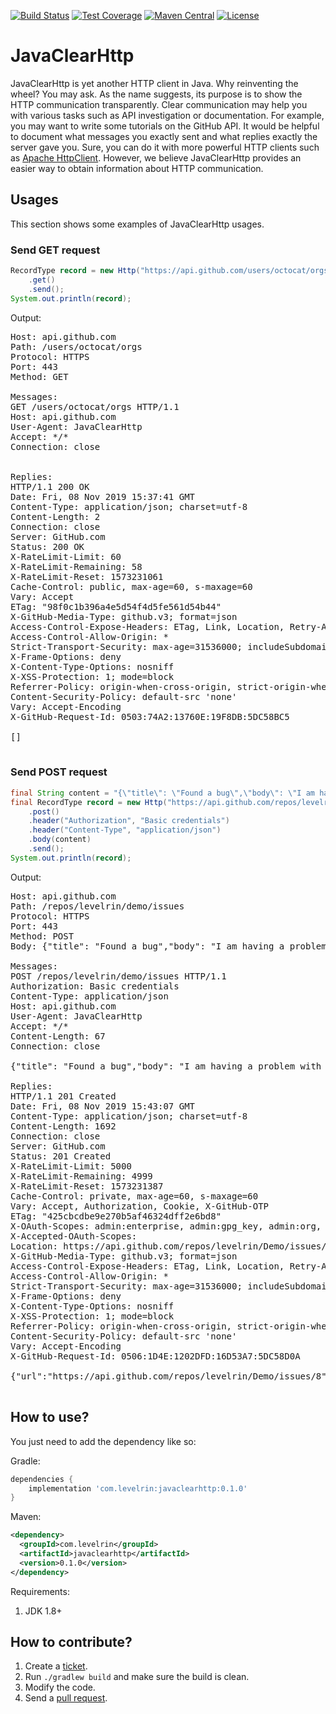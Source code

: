 [![Build Status](https://travis-ci.org/levelrin/JavaClearHttp.svg?branch=master)](https://travis-ci.org/levelrin/JavaClearHttp)
[![Test Coverage](https://img.shields.io/codecov/c/github/levelrin/JavaClearHttp.svg)](https://codecov.io/github/levelrin/JavaClearHttp?branch=master)
[![Maven Central](https://img.shields.io/maven-central/v/com.levelrin/javaclearhttp.svg)](https://maven-badges.herokuapp.com/maven-central/com.levelrin/javaclearhttp)
[![License](https://img.shields.io/badge/license-MIT-green.svg)](https://github.com/levelrin/JavaClearHttp/blob/master/LICENSE)

# JavaClearHttp

JavaClearHttp is yet another HTTP client in Java.
Why reinventing the wheel? You may ask.
As the name suggests, its purpose is to show the HTTP communication transparently.
Clear communication may help you with various tasks such as API investigation or documentation.
For example, you may want to write some tutorials on the GitHub API.
It would be helpful to document what messages you exactly sent and what replies exactly the server gave you.
Sure, you can do it with more powerful HTTP clients such as [Apache HttpClient](https://hc.apache.org/httpcomponents-client-ga/).
However, we believe JavaClearHttp provides an easier way to obtain information about HTTP communication.

## Usages

This section shows some examples of JavaClearHttp usages.

### Send GET request

```java
RecordType record = new Http("https://api.github.com/users/octocat/orgs")
    .get()
    .send();
System.out.println(record);
```

Output:
<pre>
Host: api.github.com
Path: /users/octocat/orgs
Protocol: HTTPS
Port: 443
Method: GET

Messages:
GET /users/octocat/orgs HTTP/1.1
Host: api.github.com
User-Agent: JavaClearHttp
Accept: */*
Connection: close


Replies:
HTTP/1.1 200 OK
Date: Fri, 08 Nov 2019 15:37:41 GMT
Content-Type: application/json; charset=utf-8
Content-Length: 2
Connection: close
Server: GitHub.com
Status: 200 OK
X-RateLimit-Limit: 60
X-RateLimit-Remaining: 58
X-RateLimit-Reset: 1573231061
Cache-Control: public, max-age=60, s-maxage=60
Vary: Accept
ETag: "98f0c1b396a4e5d54f4d5fe561d54b44"
X-GitHub-Media-Type: github.v3; format=json
Access-Control-Expose-Headers: ETag, Link, Location, Retry-After, X-GitHub-OTP, X-RateLimit-Limit, X-RateLimit-Remaining, X-RateLimit-Reset, X-OAuth-Scopes, X-Accepted-OAuth-Scopes, X-Poll-Interval, X-GitHub-Media-Type
Access-Control-Allow-Origin: *
Strict-Transport-Security: max-age=31536000; includeSubdomains; preload
X-Frame-Options: deny
X-Content-Type-Options: nosniff
X-XSS-Protection: 1; mode=block
Referrer-Policy: origin-when-cross-origin, strict-origin-when-cross-origin
Content-Security-Policy: default-src 'none'
Vary: Accept-Encoding
X-GitHub-Request-Id: 0503:74A2:13760E:19F8DB:5DC58BC5

[]

</pre>

### Send POST request

```java
final String content = "{\"title\": \"Found a bug\",\"body\": \"I am having a problem with this.\"}";
final RecordType record = new Http("https://api.github.com/repos/levelrin/demo/issues")
    .post()
    .header("Authorization", "Basic credentials")
    .header("Content-Type", "application/json")
    .body(content)
    .send();
System.out.println(record);
```

Output:
<pre>
Host: api.github.com
Path: /repos/levelrin/demo/issues
Protocol: HTTPS
Port: 443
Method: POST
Body: {"title": "Found a bug","body": "I am having a problem with this."}

Messages:
POST /repos/levelrin/demo/issues HTTP/1.1
Authorization: Basic credentials
Content-Type: application/json
Host: api.github.com
User-Agent: JavaClearHttp
Accept: */*
Content-Length: 67
Connection: close

{"title": "Found a bug","body": "I am having a problem with this."}

Replies:
HTTP/1.1 201 Created
Date: Fri, 08 Nov 2019 15:43:07 GMT
Content-Type: application/json; charset=utf-8
Content-Length: 1692
Connection: close
Server: GitHub.com
Status: 201 Created
X-RateLimit-Limit: 5000
X-RateLimit-Remaining: 4999
X-RateLimit-Reset: 1573231387
Cache-Control: private, max-age=60, s-maxage=60
Vary: Accept, Authorization, Cookie, X-GitHub-OTP
ETag: "425cbcdbe9e270b5af46324dff2e6bd8"
X-OAuth-Scopes: admin:enterprise, admin:gpg_key, admin:org, admin:org_hook, admin:public_key, admin:repo_hook, delete:packages, delete_repo, gist, notifications, read:packages, repo, user, workflow, write:discussion, write:packages
X-Accepted-OAuth-Scopes: 
Location: https://api.github.com/repos/levelrin/Demo/issues/8
X-GitHub-Media-Type: github.v3; format=json
Access-Control-Expose-Headers: ETag, Link, Location, Retry-After, X-GitHub-OTP, X-RateLimit-Limit, X-RateLimit-Remaining, X-RateLimit-Reset, X-OAuth-Scopes, X-Accepted-OAuth-Scopes, X-Poll-Interval, X-GitHub-Media-Type
Access-Control-Allow-Origin: *
Strict-Transport-Security: max-age=31536000; includeSubdomains; preload
X-Frame-Options: deny
X-Content-Type-Options: nosniff
X-XSS-Protection: 1; mode=block
Referrer-Policy: origin-when-cross-origin, strict-origin-when-cross-origin
Content-Security-Policy: default-src 'none'
Vary: Accept-Encoding
X-GitHub-Request-Id: 0506:1D4E:1202DFD:16D53A7:5DC58D0A

{"url":"https://api.github.com/repos/levelrin/Demo/issues/8","repository_url":"https://api.github.com/repos/levelrin/Demo","labels_url":"https://api.github.com/repos/levelrin/Demo/issues/8/labels{/name}","comments_url":"https://api.github.com/repos/levelrin/Demo/issues/8/comments","events_url":"https://api.github.com/repos/levelrin/Demo/issues/8/events","html_url":"https://github.com/levelrin/Demo/issues/8","id":520084924,"node_id":"MDU6SXNzdWU1MjAwODQ5MjQ=","number":8,"title":"Found a bug","user":{"login":"levelrin","id":51286045,"node_id":"MDQ6VXNlcjUxMjg2MDQ1","avatar_url":"https://avatars0.githubusercontent.com/u/51286045?v=4","gravatar_id":"","url":"https://api.github.com/users/levelrin","html_url":"https://github.com/levelrin","followers_url":"https://api.github.com/users/levelrin/followers","following_url":"https://api.github.com/users/levelrin/following{/other_user}","gists_url":"https://api.github.com/users/levelrin/gists{/gist_id}","starred_url":"https://api.github.com/users/levelrin/starred{/owner}{/repo}","subscriptions_url":"https://api.github.com/users/levelrin/subscriptions","organizations_url":"https://api.github.com/users/levelrin/orgs","repos_url":"https://api.github.com/users/levelrin/repos","events_url":"https://api.github.com/users/levelrin/events{/privacy}","received_events_url":"https://api.github.com/users/levelrin/received_events","type":"User","site_admin":false},"labels":[],"state":"open","locked":false,"assignee":null,"assignees":[],"milestone":null,"comments":0,"created_at":"2019-11-08T15:43:07Z","updated_at":"2019-11-08T15:43:07Z","closed_at":null,"author_association":"OWNER","body":"I am having a problem with this.","closed_by":null}

</pre>

## How to use?

You just need to add the dependency like so:

Gradle:
```groovy
dependencies {
    implementation 'com.levelrin:javaclearhttp:0.1.0'
}
```

Maven:
```xml
<dependency>
  <groupId>com.levelrin</groupId>
  <artifactId>javaclearhttp</artifactId>
  <version>0.1.0</version>
</dependency>
```

Requirements:
1. JDK 1.8+

## How to contribute?

1. Create a [ticket](https://github.com/levelrin/JavaClearHttp/issues).
1. Run `./gradlew build` and make sure the build is clean.
1. Modify the code.
1. Send a [pull request](https://github.com/levelrin/JavaClearHttp/pulls).
